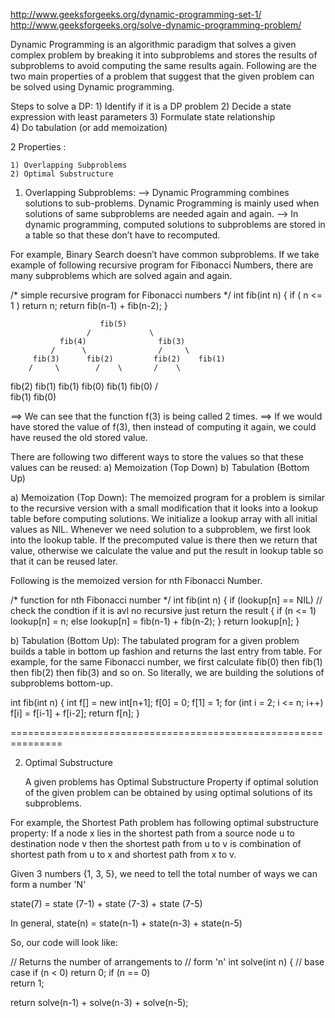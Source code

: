 http://www.geeksforgeeks.org/dynamic-programming-set-1/
http://www.geeksforgeeks.org/solve-dynamic-programming-problem/

Dynamic Programming is an algorithmic paradigm that solves a given complex problem by breaking it into subproblems and stores the results of subproblems to avoid computing the same results again. Following are the two main properties of a problem that suggest that the given problem can be solved using Dynamic programming.

Steps to solve a DP: 
	1) Identify if it is a DP problem
	2) Decide a state expression with least parameters
	3) Formulate state relationship    
	4) Do tabulation (or add memoization)

2 Properties :

	1) Overlapping Subproblems
	2) Optimal Substructure
		
1) Overlapping Subproblems:
	--> Dynamic Programming combines solutions to sub-problems. Dynamic Programming is mainly used when 		solutions of same subproblems are needed again and again.
	--> In dynamic programming, computed solutions to subproblems are stored in a table so that these 			don’t have to recomputed.

For example, Binary Search doesn’t have common subproblems. If we take example of following 			recursive program for Fibonacci Numbers, there are many subproblems which are solved again and again.

/* simple recursive program for Fibonacci numbers */
int fib(int n)
{
   if ( n <= 1 )
      return n;
   return fib(n-1) + fib(n-2);
}

  						fib(5)
                     /             \
               fib(4)                fib(3)
             /      \                /     \
         fib(3)      fib(2)         fib(2)    fib(1)
        /     \        /    \       /    \
  fib(2)   fib(1)  fib(1) fib(0) fib(1) fib(0)
  /    \
fib(1) fib(0)

==> We can see that the function f(3) is being called 2 times.
==> If we would have stored the value of f(3), then instead of computing it again, we could have 		reused the old stored value.

There are following two different ways to store the values so that these values can be reused:
	a) Memoization (Top Down)
	b) Tabulation (Bottom Up)
	
a) Memoization (Top Down): The memoized program for a problem is similar to the recursive version with a small modification that it looks into a lookup table before computing solutions. We initialize a lookup array with all initial values as NIL. Whenever we need solution to a subproblem, we first look into the lookup table. If the precomputed value is there then we return that value, otherwise we calculate the value and put the result in lookup table so that it can be reused later.

Following is the memoized version for nth Fibonacci Number.

/* function for nth Fibonacci number */
  int fib(int n)
  {
    if (lookup[n] == NIL) // check the condtion if it is avl no recursive just return the result
    {
      if (n <= 1)
          lookup[n] = n;
      else
          lookup[n] = fib(n-1) + fib(n-2);
    }
    return lookup[n];
  }
  

b) Tabulation (Bottom Up): The tabulated program for a given problem builds a table in bottom up fashion and returns the last entry from table. For example, for the same Fibonacci number, we first calculate fib(0) then fib(1) then fib(2) then fib(3) and so on. So literally, we are building the solutions of subproblems bottom-up.

int fib(int n)
  {
    int f[] = new int[n+1];
    f[0] = 0;
    f[1] = 1;
    for (int i = 2; i <= n; i++)
          f[i] = f[i-1] + f[i-2];
    return f[n];
  }
  
  
===============================================================

2) Optimal Substructure

	A given problems has Optimal Substructure Property if optimal solution of the given problem can be obtained by using optimal solutions of its subproblems.

	
For example, the Shortest Path problem has following optimal substructure property:
If a node x lies in the shortest path from a source node u to destination node v then the shortest path from u to v is combination of shortest path from u to x and shortest path from x to v.


Given 3 numbers {1, 3, 5}, we need to tell
the total number of ways we can form a number 'N' 	

state(7) = state (7-1) + state (7-3) + state (7-5)

In general,
state(n) = state(n-1) + state(n-3) + state(n-5)

So, our code will look like:

// Returns the number of arrangements to 
// form 'n' 
int solve(int n)
{ 
   // base case
   if (n < 0) 
      return 0;
   if (n == 0)  
      return 1;  
 
   return solve(n-1) + solve(n-3) + solve(n-5);
   	


			
	